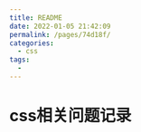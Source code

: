 ```yaml
---
title: README
date: 2022-01-05 21:42:09
permalink: /pages/74d18f/
categories:
  - css
tags:
  - 
---
```


# css相关问题记录
